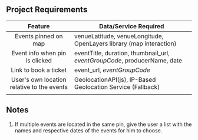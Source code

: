 ## Project Requirements

|                 **Feature**                	| **Data/Service Required**                                                 	|
|:------------------------------------------:	|---------------------------------------------------------------------------	|
| Events pinned on map                       	| venueLatitude, venueLongitude, OpenLayers library (map interaction)       	|
| Event info when pin is clicked             	| eventTitle, duration, thumbnail_url, *eventGroupCode*, producerName, date 	|
| Link to book a ticket                      	| event_url, *eventGroupCode*                                               	|
| User's own location relative to the events 	| GeolocationAPI(js), IP-Based Geolocation Service (Fallback)               	|
|                                            	|                              

## Notes

1. If multiple events are located in the same pin, give the user a list with the names and respective dates of the events for him to choose.